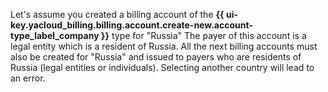 Let's assume you created a billing account of the **{{ ui-key.yacloud_billing.billing.account.create-new.account-type_label_company }}** type for "Russia" The payer of this account is a legal entity which is a resident of Russia. All the next billing accounts must also be created for "Russia" and issued to payers who are residents of Russia (legal entities or individuals). Selecting another country will lead to an error.
